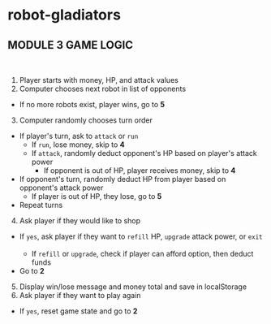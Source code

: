 # robot-gladiators

## MODULE 3 GAME LOGIC
​
1. Player starts with money, HP, and attack values
​
2. Computer chooses next robot in list of opponents
​
  * If no more robots exist, player wins, go to **5**
​
3. Computer randomly chooses turn order
​
  * If player's turn, ask to `attack` or `run`
​
    * If `run`, lose money, skip to **4**
​
    * If `attack`, randomly deduct opponent's HP based on player's attack power
​
      * If opponent is out of HP, player receives money, skip to **4**
​
  * If opponent's turn, randomly deduct HP from player based on opponent's attack power
​
    * If player is out of HP, they lose, go to **5**
​
  * Repeat turns
​
4. Ask player if they would like to shop
​
  * If `yes`, ask player if they want to `refill` HP, `upgrade` attack power, or `exit`
​
    * If `refill` or `upgrade`, check if player can afford option, then deduct funds
​
  * Go to **2**
​
5. Display win/lose message and money total and save in localStorage
​
6. Ask player if they want to play again
​
  * If `yes`, reset game state and go to **2**